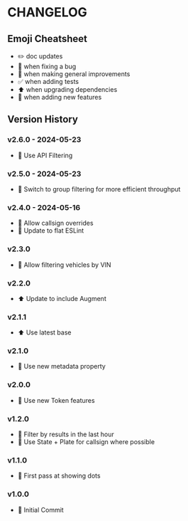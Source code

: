 # CHANGELOG

## Emoji Cheatsheet
- :pencil2: doc updates
- :bug: when fixing a bug
- :rocket: when making general improvements
- :white_check_mark: when adding tests
- :arrow_up: when upgrading dependencies
- :tada: when adding new features

## Version History

### v2.6.0 - 2024-05-23

- :rocket: Use API Filtering

### v2.5.0 - 2024-05-23

- :rocket: Switch to group filtering for more efficient throughput

### v2.4.0 - 2024-05-16

- :rocket: Allow callsign overrides
- :rocket: Update to flat ESLint

### v2.3.0

- :rocket: Allow filtering vehicles by VIN

### v2.2.0

- :arrow_up: Update to include Augment

### v2.1.1

- :arrow_up: Use latest base

### v2.1.0

- :rocket: Use new metadata property

### v2.0.0

- :rocket: Use new Token features

### v1.2.0

- :rocket: Filter by results in the last hour
- :rocket: Use State + Plate for callsign where possible

### v1.1.0

- :rocket: First pass at showing dots

### v1.0.0

- :tada: Initial Commit
